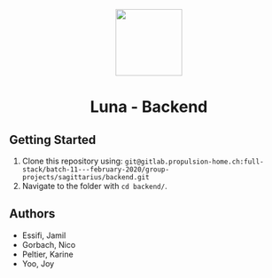 <div align='center'>
<img height="120" src=".logo/logo.jpg" style="align:center">
<h1>Luna - Backend</h1>
</div>

## Getting Started

1) Clone this repository using:
`git@gitlab.propulsion-home.ch:full-stack/batch-11---february-2020/group-projects/sagittarius/backend.git` 
2) Navigate to the folder with `cd backend/`.

## Authors

- Essifi, Jamil
- Gorbach, Nico
- Peltier, Karine
- Yoo, Joy